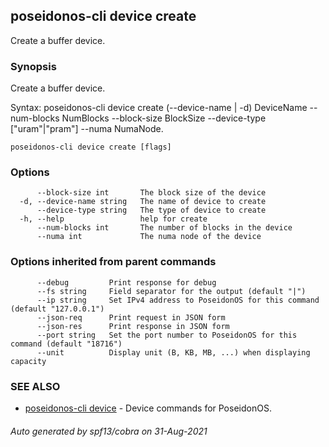 ## poseidonos-cli device create

Create a buffer device.

### Synopsis

Create a buffer device.

Syntax:
	poseidonos-cli device create (--device-name | -d) DeviceName --num-blocks NumBlocks --block-size BlockSize --device-type ["uram"|"pram"] --numa NumaNode.
          

```
poseidonos-cli device create [flags]
```

### Options

```
      --block-size int       The block size of the device
  -d, --device-name string   The name of device to create
      --device-type string   The type of device to create
  -h, --help                 help for create
      --num-blocks int       The number of blocks in the device
      --numa int             The numa node of the device
```

### Options inherited from parent commands

```
      --debug         Print response for debug
      --fs string     Field separator for the output (default "|")
      --ip string     Set IPv4 address to PoseidonOS for this command (default "127.0.0.1")
      --json-req      Print request in JSON form
      --json-res      Print response in JSON form
      --port string   Set the port number to PoseidonOS for this command (default "18716")
      --unit          Display unit (B, KB, MB, ...) when displaying capacity
```

### SEE ALSO

* [poseidonos-cli device](poseidonos-cli_device.md)	 - Device commands for PoseidonOS.

###### Auto generated by spf13/cobra on 31-Aug-2021
